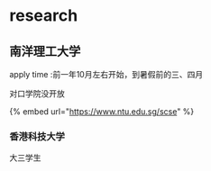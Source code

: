 # research

## 南洋理工大学

apply time :前一年10月左右开始，到暑假前的三、四月

对口学院没开放

{% embed url="https://www.ntu.edu.sg/scse" %}

### 香港科技大学

大三学生

